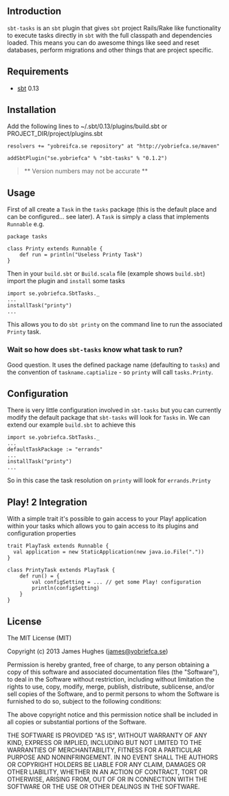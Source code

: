 ## Introduction

`sbt-tasks` is an `sbt` plugin that gives `sbt` project Rails/Rake like functionality to execute tasks directly in `sbt` with the full
classpath and dependencies loaded.  This means you can do awesome things like seed and reset databases, perform
migrations and other things that are project specific.

## Requirements

- [sbt](http://www.scala-sbt.org/) 0.13

## Installation

Add the following lines to ~/.sbt/0.13/plugins/build.sbt or PROJECT_DIR/project/plugins.sbt

    resolvers += "yobreifca.se repository" at "http://yobriefca.se/maven"

    addSbtPlugin("se.yobriefca" % "sbt-tasks" % "0.1.2")

> ** Version numbers may not be accurate **

## Usage

First of all create a `Task` in the `tasks` package (this is the default place and can be configured... see later).
A `Task` is simply a class that implements `Runnable` e.g.

    package tasks

    class Printy extends Runnable {
        def run = println("Useless Printy Task")
    }

Then in your `build.sbt` or `Build.scala` file (example shows `build.sbt`) import the plugin and `install` some tasks

    import se.yobriefca.SbtTasks._
    ...
    installTask("printy")
    ...

This allows you to do `sbt printy` on the command line to run the associated `Printy` task.

### Wait so how does `sbt-tasks` know what task to run?

Good question.  It uses the defined package name (defaulting to `tasks`) and the convention of
`taskname.captialize` - so `printy` will call `tasks.Printy`.

## Configuration

There is very little configuration involved in `sbt-tasks` but you can currently modify the default package that `sbt-tasks`
will look for `Tasks` in.  We can extend our example `build.sbt` to achieve this

    import se.yobriefca.SbtTasks._
    ...
    defaultTaskPackage := "errands"
    ...
    installTask("printy")
    ...

So in this case the task resolution on `printy` will look for `errands.Printy`

## Play! 2 Integration

With a simple trait it's possible to gain access to your Play! application within your tasks which allows you to gain
access to its plugins and configuration properties

    trait PlayTask extends Runnable {
      val application = new StaticApplication(new java.io.File("."))
    }

    class PrintyTask extends PlayTask {
        def run() = {
            val configSetting = ... // get some Play! configuration
            println(configSetting)
        }
    }

## License

The MIT License (MIT)

Copyright (c) 2013 James Hughes (james@yobriefca.se)

Permission is hereby granted, free of charge, to any person obtaining a copy
of this software and associated documentation files (the "Software"), to deal
in the Software without restriction, including without limitation the rights
to use, copy, modify, merge, publish, distribute, sublicense, and/or sell
copies of the Software, and to permit persons to whom the Software is
furnished to do so, subject to the following conditions:

The above copyright notice and this permission notice shall be included in
all copies or substantial portions of the Software.

THE SOFTWARE IS PROVIDED "AS IS", WITHOUT WARRANTY OF ANY KIND, EXPRESS OR
IMPLIED, INCLUDING BUT NOT LIMITED TO THE WARRANTIES OF MERCHANTABILITY,
FITNESS FOR A PARTICULAR PURPOSE AND NONINFRINGEMENT. IN NO EVENT SHALL THE
AUTHORS OR COPYRIGHT HOLDERS BE LIABLE FOR ANY CLAIM, DAMAGES OR OTHER
LIABILITY, WHETHER IN AN ACTION OF CONTRACT, TORT OR OTHERWISE, ARISING FROM,
OUT OF OR IN CONNECTION WITH THE SOFTWARE OR THE USE OR OTHER DEALINGS IN
THE SOFTWARE.